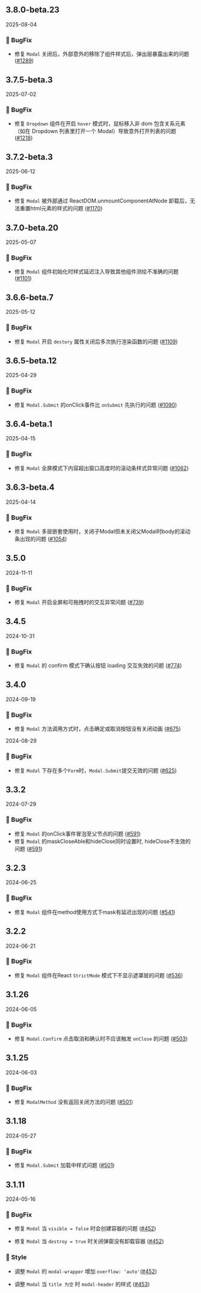## 3.8.0-beta.23
2025-08-04

### 🐞 BugFix
- 修复 `Modal` 关闭后，外部意外的移除了组件样式后，弹出层暴露出来的问题 ([#1289](https://github.com/sheinsight/shineout-next/pull/1289))

## 3.7.5-beta.3
2025-07-02

### 🐞 BugFix

- 修复 `Dropdown` 组件在开启 `hover` 模式时，鼠标移入非 dom 包含关系元素（如在 Dropdown 列表里打开一个 Modal）导致意外打开列表的问题 ([#1218](https://github.com/sheinsight/shineout-next/pull/1218))

## 3.7.2-beta.3
2025-06-12

### 🐞 BugFix

- 修复 `Modal` 被外部通过 ReactDOM.unmountComponentAtNode 卸载后，无法重置html元素的样式的问题 ([#1170](https://github.com/sheinsight/shineout-next/pull/1170))


## 3.7.0-beta.20
2025-05-07

### 🐞 BugFix

- 修复 `Modal` 组件初始化时样式延迟注入导致其他组件测绘不准确的问题 ([#1101](https://github.com/sheinsight/shineout-next/pull/1101))

## 3.6.6-beta.7
2025-05-12

### 🐞 BugFix

- 修复 `Modal` 开启 `destory` 属性关闭后多次执行渲染函数的问题 ([#1109](https://github.com/sheinsight/shineout-next/pull/1109))

## 3.6.5-beta.12
2025-04-29

### 🐞 BugFix

- 修复 `Modal.Submit` 的onClick事件比 `onSubmit` 先执行的问题 ([#1090](https://github.com/sheinsight/shineout-next/pull/1090))

## 3.6.4-beta.1
2025-04-15

### 🐞 BugFix

- 修复 `Modal` 全屏模式下内容超出窗口高度时的滚动条样式异常问题 ([#1062](https://github.com/sheinsight/shineout-next/pull/1062))

## 3.6.3-beta.4
2025-04-14

### 🐞 BugFix

- 修复 `Modal` 多层嵌套使用时，关闭子Modal但未关闭父Modal时body的滚动条出现的问题 ([#1054](https://github.com/sheinsight/shineout-next/pull/1054))


## 3.5.0
2024-11-11

### 🐞 BugFix

- 修复 `Modal` 开启全屏和可拖拽时的交互异常问题 ([#739](https://github.com/sheinsight/shineout-next/pull/739))


## 3.4.5
2024-10-31

### 🐞 BugFix

- 修复 `Modal` 的 confirm 模式下确认按钮 loading 交互失效的问题 ([#774](https://github.com/sheinsight/shineout-next/pull/774))

## 3.4.0
2024-09-19

### 🐞 BugFix

- 修复 `Modal` 方法调用方式时，点击确定或取消按钮没有关闭动画 ([#675](https://github.com/sheinsight/shineout-next/pull/675))


2024-08-29

### 🐞 BugFix

- 修复 `Modal` 下存在多个`Form`时，`Modal.Submit`提交无效的问题 ([#625](https://github.com/sheinsight/shineout-next/pull/625))

## 3.3.2
2024-07-29

### 🐞 BugFix

- 修复 `Modal` 的onClick事件冒泡至父节点的问题 ([#591](https://github.com/sheinsight/shineout-next/pull/591))
- 修复 `Modal` 的maskCloseAble和hideClose同时设置时, hideClose不生效的问题 ([#591](https://github.com/sheinsight/shineout-next/pull/591))

## 3.2.3
2024-06-25

### 🐞 BugFix

- 修复 `Modal` 组件在method使用方式下mask有延迟出现的问题 ([#541](https://github.com/sheinsight/shineout-next/pull/541))

## 3.2.2
2024-06-21

### 🐞 BugFix

- 修复 `Modal` 组件在React `StrictMode` 模式下不显示遮罩层的问题 ([#536](https://github.com/sheinsight/shineout-next/pull/536))

## 3.1.26
2024-06-05

### 🐞 BugFix

- 修复 `Modal.Confirm` 点击取消和确认时不应该触发 `onClose` 的问题 ([#503](https://github.com/sheinsight/shineout-next/pull/503))

## 3.1.25
2024-06-03

### 🐞 BugFix

- 修复 `ModalMethod` 没有返回关闭方法的问题 ([#501](https://github.com/sheinsight/shineout-next/pull/501))

## 3.1.18
2024-05-27

### 🐞 BugFix

- 修复 `Modal.Submit` 加载中样式问题 ([#501](https://github.com/sheinsight/shineout-next/pull/501))

## 3.1.11
2024-05-16

### 🐞 BugFix

- 修复 `Modal` 当 `visible = false` 时会创建容器的问题 ([#452](https://github.com/sheinsight/shineout-next/pull/452))

- 修复 `Modal` 当 `destroy = true` 时关闭弹窗没有卸载容器 ([#452](https://github.com/sheinsight/shineout-next/pull/452))

### 💅 Style

- 调整  `Modal` 的 `modal-wrapper` 增加 `overflow: 'auto'`([#452](https://github.com/sheinsight/shineout-next/pull/452))

- 调整 `Modal` 当 `title 为空` 时 `modal-header` 的样式 ([#453](https://github.com/sheinsight/shineout-next/pull/453))







